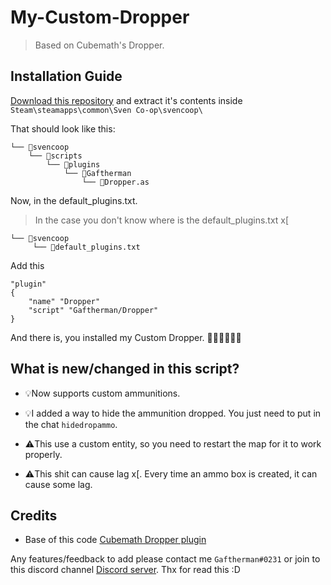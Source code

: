 # My-Custom-Dropper
> Based on Cubemath's Dropper.

## Installation Guide

[Download this repository](https://github.com/Gaftherman/My-Custom-Dropper/archive/refs/heads/main.zip) and extract it's contents inside `Steam\steamapps\common\Sven Co-op\svencoop\`

That should look like this:

```
└── 📁svencoop
    └── 📁scripts
        └── 📁plugins
            └── 📁Gaftherman
                └── 📄Dropper.as       
```

Now, in the default_plugins.txt. 

> In the case you don't know where is the default_plugins.txt x[
```
└── 📁svencoop
     └── 📄default_plugins.txt
```

Add this
```
"plugin"
{
	"name" "Dropper"
	"script" "Gaftherman/Dropper"
} 
```

And there is, you installed my Custom Dropper. 🎉🎉🎉🎉🎉🎉

## What is new/changed in this script?

- 💡Now supports custom ammunitions.

- 💡I added a way to hide the ammunition dropped. You just need to put in the chat ``hidedropammo``.

- ⚠️This use a custom entity, so you need to restart the map for it to work properly.

- ⚠️This shit can cause lag x[. Every time an ammo box is created, it can cause some lag.

## Credits

* Base of this code [Cubemath Dropper plugin](https://github.com/CubeMath/UCHFastDL2/blob/master/svencoop/scripts/plugins/cubemath/Dropper.as)

Any features/feedback to add please contact me `Gaftherman#0231` or join to this discord channel [Discord server](https://discord.gg/VsNnE3A7j8).
Thx for read this :D
